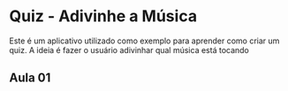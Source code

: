 # Quiz - Adivinhe a Música

Este é um aplicativo utilizado como exemplo para aprender como criar um quiz. A ideia é fazer o usuário adivinhar qual música está tocando

## Aula 01
